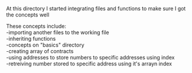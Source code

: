 At this directory I started integrating files and functions to make sure
I got the concepts well <br />

These concepts include:<br />
	-importing another files to the working file<br />
	-inheriting functions<br />
	-concepts on "basics" directory <br />
	-creating array of contracts<br />
	-using addresses to store numbers to specific addresses using index<br />
	-retreiving number stored to specific address using it's arrayn index<br />
